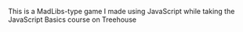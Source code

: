 This is a MadLibs-type game I made using JavaScript while taking the JavaScript Basics course on Treehouse